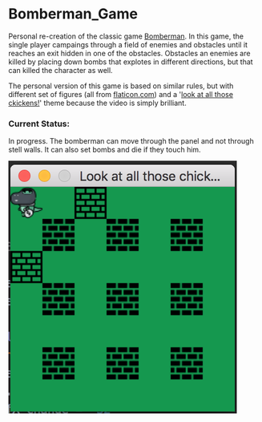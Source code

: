 # Bomberman_Game

Personal re-creation of the classic game [Bomberman](https://en.wikipedia.org/wiki/Bomberman). In this game, the single player campaings through a field of enemies and obstacles until it reaches an exit hidden in one of the obstacles. Obstacles an enemies are killed by placing down bombs that explotes in different directions, but that can killed the character as well.

The personal version of this game is based on similar rules, but with different set of figures (all from [flaticon.com](https://www.flaticon.com/)) and a '[look at all those ckickens!](https://www.youtube.com/watch?v=F-X4SLhorvw)' theme because the video is simply brilliant.

### Current Status:

In progress. The bomberman can move through the panel and not through stell walls. It can also set bombs and die if they touch him. 

![image](https://github.com/c-vergelinfante/Bomberman_Game/blob/master/Figures/ScreenShot.png)
